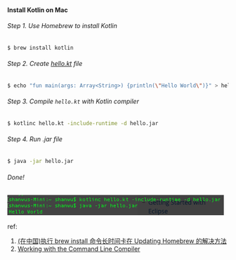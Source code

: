 #### Install Kotlin on Mac
###### Step 1. Use Homebrew to install Kotlin
```bash
$ brew install kotlin
```

###### Step 2. Create [hello.kt](./res/hello.kt) file
```bash
$ echo "fun main(args: Array<String>) {println(\"Hello World\")}" > hello.kt
```

###### Step 3. Compile `hello.kt` with Kotlin compiler
```bash
$ kotlinc hello.kt -include-runtime -d hello.jar
```

###### Step 4. Run .jar file
```bash
$ java -jar hello.jar
```

###### Done!
![](./res/kotlin_hello.png)

ref:
1. [(在中国)执行 brew install 命令长时间卡在 Updating Homebrew 的解决方法](https://learnku.com/articles/18908)
2. [Working with the Command Line Compiler](https://kotlinlang.org/docs/tutorials/command-line.html)